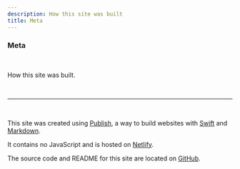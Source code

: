 ```yaml
---
description: How this site was built
title: Meta
---
```


<h3> Meta </h3>

<br /> 

How this site was built.

<br />

---

<br />

This site was created using <a href="https://github.com/johnsundell/publish" target="_blank">Publish</a>, a way to build websites with <a href="https://developer.apple.com/swift/" target="_blank">Swift</a> and <a href="https://daringfireball.net/projects/markdown/" target="_blank">Markdown</a>.

It contains no JavaScript and is hosted on <a href="https://www.netlify.com/" target="_blank">Netlify</a>.

The source code and README for this site are located on <a href="https://github.com/r-token/ryantoken.com" target="_blank">GitHub</a>.

